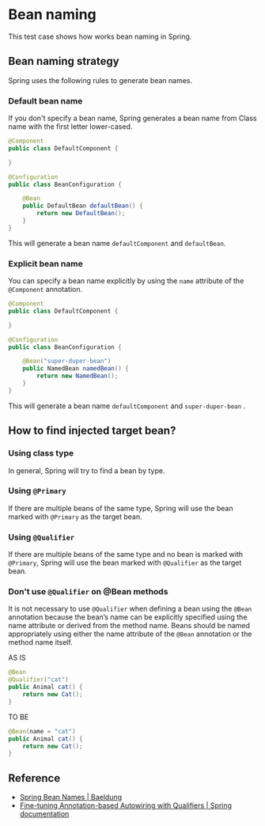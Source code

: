 # Bean naming

This test case shows how works bean naming in Spring.

## Bean naming strategy

Spring uses the following rules to generate bean names.

### Default bean name

If you don't specify a bean name, Spring generates a bean name from Class name with the first letter lower-cased.

```java
@Component
public class DefaultComponent {

}

@Configuration
public class BeanConfiguration {

    @Bean
    public DefaultBean defaultBean() {
        return new DefaultBean();
    }
}
```

This will generate a bean name `defaultComponent` and `defaultBean`.

### Explicit bean name

You can specify a bean name explicitly by using the `name` attribute of the `@Component` annotation.

```java
@Component
public class DefaultComponent {

}

@Configuration
public class BeanConfiguration {

    @Bean("super-duper-bean")
    public NamedBean namedBean() {
        return new NamedBean();
    }
}
```

This will generate a bean name `defaultComponent` and  `super-duper-bean` .

## How to find injected target bean?

### Using class type

In general, Spring will try to find a bean by type.

### Using `@Primary`

If there are multiple beans of the same type, Spring will use the bean marked with `@Primary` as the target bean.

### Using `@Qualifier`

If there are multiple beans of the same type and no bean is marked with `@Primary`, Spring will use the bean marked with
`@Qualifier` as the target bean.

### Don't use `@Qualifier` on @Bean methods

It is not necessary to use `@Qualifier` when defining a bean using the `@Bean` annotation because the bean’s name can be
explicitly specified using the name attribute or derived from the method name. Beans should be named appropriately using
either the name attribute of the `@Bean` annotation or the method name itself.

AS IS

```java
@Bean
@Qualifier("cat")
public Animal cat() {
    return new Cat();
}
```

TO BE

```java
@Bean(name = "cat")
public Animal cat() {
    return new Cat();
}
```

## Reference

- [Spring Bean Names | Baeldung](https://www.baeldung.com/spring-bean-names)
- [Fine-tuning Annotation-based Autowiring with Qualifiers | Spring documentation](https://docs.spring.io/spring-framework/reference/core/beans/annotation-config/autowired-qualifiers.html)
